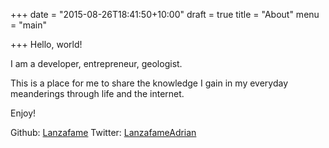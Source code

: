 +++
date = "2015-08-26T18:41:50+10:00"
draft = true
title = "About"
menu = "main"

+++
Hello, world!

I am a developer, entrepreneur, geologist.

This is a place for me to share the knowledge I gain in my everyday meanderings
through life and the internet.

Enjoy!

Github: [Lanzafame](https://github.com/Lanzafame)
Twitter: [LanzafameAdrian](https://twitter.com/LanzafameAdrian)
